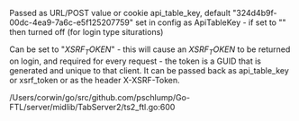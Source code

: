 
Passed as URL/POST value or cookie
	api_table_key, default "324d4b9f-00dc-4ea9-7a6c-e5f125207759" 
set in config as ApiTableKey - if set to "" then turned off (for login type siturations)

Can be set to "$XSRF_TOKEN$" - this will cause an $XSRF_TOKEN$ to be returned on login, and required
for every request - the token is a GUID that is generated and unique to that client.  It can be passed back
as api_table_key or xsrf_token or as the header X-XSRF-Token.

/Users/corwin/go/src/github.com/pschlump/Go-FTL/server/midlib/TabServer2/ts2_ftl.go:600

